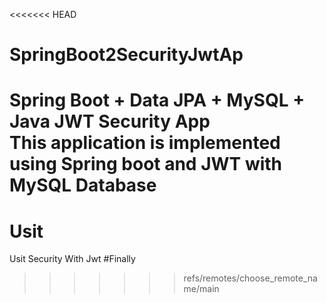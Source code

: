 <<<<<<< HEAD
# SpringBoot2SecurityJwtAp
Spring Boot + Data JPA + MySQL + Java JWT Security App <br/>
This application is implemented using Spring boot and JWT with MySQL Database
=======
# Usit
Usit Security With Jwt
#Finally
>>>>>>> refs/remotes/choose_remote_name/main
